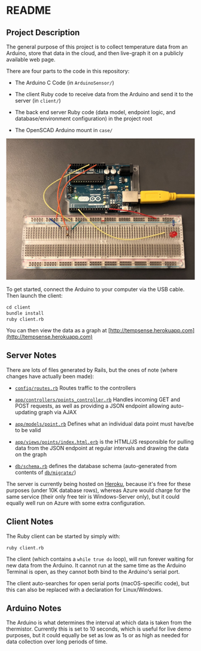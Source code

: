 # README

## Project Description

The general purpose of this project is to collect temperature data from an Arduino, store that data in the cloud, and then live-graph it on a publicly available web page.

There are four parts to the code in this repository:

* The Arduino C Code (in `ArduinoSensor/`)

* The client Ruby code to receive data from the Arduino and send it to the server (in `client/`)

* The back end server Ruby code (data model, endpoint logic, and database/environment configuration) in the project root

* The OpenSCAD Arduino mount in `case/`

![Circuit](./circuit.JPG)

To get started, connect the Arduino to your computer via the USB cable. Then launch the client:

    cd client
    bundle install
    ruby client.rb

You can then view the data as a graph at [http://tempsense.herokuapp.com](http://tempsense.herokuapp.com)

## Server Notes

There are lots of files generated by Rails, but the ones of note (where changes have actually been made):

* [`config/routes.rb`](https://github.com/alfo/tempsense/blob/master/config/routes.rb) Routes traffic to the controllers

* [`app/controllers/points_controller.rb`](https://github.com/alfo/tempsense/blob/master/app/controllers/points_controller.rb) Handles incoming GET and POST requests, as well as providing a JSON endpoint allowing auto-updating graph via AJAX

* [`app/models/point.rb`](https://github.com/alfo/tempsense/blob/master/app/models/point.rb) Defines what an individual data point must have/be to be valid

* [`app/views/points/index.html.erb`](https://github.com/alfo/tempsense/blob/master/app/views/points/index.html.erb) is the HTML/JS responsible for pulling data from the JSON endpoint at regular intervals and drawing the data on the graph

* [`db/schema.rb`](https://github.com/alfo/tempsense/blob/master/db/schema.rb) defines the database schema (auto-generated from contents of [`db/migrate/`](https://github.com/alfo/tempsense/tree/master/db/migrate))

The server is currently being hosted on [Heroku](https://www.heroku.com), because it's free for these purposes (under 10K database rows), whereas Azure would charge for the same service (their only free teir is Windows-Server only), but it could equally well run on Azure with some extra configuration.

## Client Notes

The Ruby client can be started by simply with:

    ruby client.rb

The client (which contains a `while true do` loop), will run forever waiting for new data from the Arduino. It cannot run at the same time as the Arduino Terminal is open, as they cannot both bind to the Arduino's serial port.

The client auto-searches for open serial ports (macOS-specific code), but this can also be replaced with a declaration for Linux/Windows.

## Arduino Notes

The Arduino is what determines the interval at which data is taken from the thermistor. Currently this is set to 10 seconds, which is useful for live demo purposes, but it could equally be set as low as 1s or as high as needed for data collection over long periods of time.
